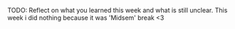 TODO: Reflect on what you learned this week and what is still unclear.
This week i did nothing because it was 'Midsem' break <3